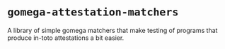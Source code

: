 # `gomega-attestation-matchers`

A library of simple gomega matchers that make testing of programs that produce in-toto attestations a bit easier.
